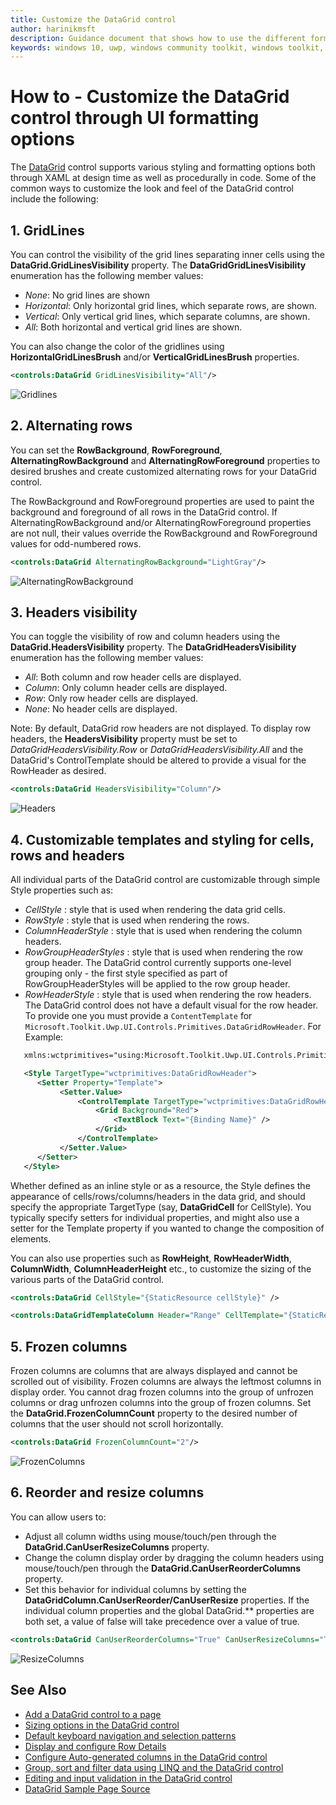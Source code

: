 ```yaml
---
title: Customize the DataGrid control
author: harinikmsft
description: Guidance document that shows how to use the different formatting options to customize the look and feel of the DataGrid control
keywords: windows 10, uwp, windows community toolkit, windows toolkit, DataGrid, xaml control, xaml
---
```


# How to - Customize the DataGrid control through UI formatting options

The [DataGrid](../datagrid.md) control supports various styling and formatting options both through XAML at design time as well as procedurally in code. Some of the common ways to customize the look and feel of the DataGrid control include the following:

## 1. GridLines

You can control the visibility of the grid lines separating inner cells using the **DataGrid.GridLinesVisibility** property. The **DataGridGridLinesVisibility** enumeration has the following member values:
   * *None*: No grid lines are shown
   * *Horizontal*: Only horizontal grid lines, which separate rows, are shown.
   * *Vertical*: Only vertical grid lines, which separate columns, are shown.
   * *All*: Both horizontal and vertical grid lines are shown.

You can also change the color of the gridlines using **HorizontalGridLinesBrush** and/or **VerticalGridLinesBrush** properties.

```xml
<controls:DataGrid GridLinesVisibility="All"/>
```

![Gridlines](../../resources/images/Controls/DataGrid/gridlines.png)

## 2. Alternating rows

You can set the **RowBackground**, **RowForeground**, **AlternatingRowBackground** and **AlternatingRowForeground** properties to desired brushes and create customized alternating rows for your DataGrid control.

The RowBackground and RowForeground properties are used to paint the background and foreground of all rows in the DataGrid control. If AlternatingRowBackground and/or AlternatingRowForeground properties are not null, their values override the RowBackground and RowForeground values for odd-numbered rows.

```xml
<controls:DataGrid AlternatingRowBackground="LightGray"/>
```

![AlternatingRowBackground](../../resources/images/Controls/DataGrid/alternaterowbackground.png)

## 3. Headers visibility

You can toggle the visibility of row and column headers using the **DataGrid.HeadersVisibility** property. The **DataGridHeadersVisibility** enumeration has the following member values:
   * *All*: Both column and row header cells are displayed.
   * *Column*: Only column header cells are displayed.
   * *Row*: Only row header cells are displayed.
   * *None*: No header cells are displayed.

Note: By default, DataGrid row headers are not displayed. To display row headers, the **HeadersVisibility** property must be set to *DataGridHeadersVisibility.Row* or *DataGridHeadersVisibility.All* and the DataGrid's ControlTemplate should be altered to provide a visual for the RowHeader as desired.

```xml
<controls:DataGrid HeadersVisibility="Column"/>
```

![Headers](../../resources/images/Controls/DataGrid/gridlines.png)

## 4. Customizable templates and styling for cells, rows and headers

All individual parts of the DataGrid control are customizable through simple Style properties such as:
   * *CellStyle* : style that is used when rendering the data grid cells.
   * *RowStyle* : style that is used when rendering the rows.
   * *ColumnHeaderStyle* : style that is used when rendering the column headers.
   * *RowGroupHeaderStyles* : style that is used when rendering the row group header. The DataGrid control currently supports one-level grouping only - the first style specified as part of RowGroupHeaderStyles will be applied to the row group header.
   * *RowHeaderStyle* : style that is used when rendering the row headers. The DataGrid control does not have a default visual for the row header. To provide one you must provide a `ContentTemplate` for `Microsoft.Toolkit.Uwp.UI.Controls.Primitives.DataGridRowHeader`. For Example: 

```xml
   xmlns:wctprimitives="using:Microsoft.Toolkit.Uwp.UI.Controls.Primitives"

   <Style TargetType="wctprimitives:DataGridRowHeader">
      <Setter Property="Template">
           <Setter.Value>
               <ControlTemplate TargetType="wctprimitives:DataGridRowHeader">
                   <Grid Background="Red">
                       <TextBlock Text="{Binding Name}" />
                   </Grid>
               </ControlTemplate>
           </Setter.Value>
      </Setter>
   </Style>
```

Whether defined as an inline style or as a resource, the Style defines the appearance of cells/rows/columns/headers in the data grid, and should specify the appropriate TargetType (say, **DataGridCell** for CellStyle). You typically specify setters for individual properties, and might also use a setter for the Template property if you wanted to change the composition of elements.

You can also use properties such as **RowHeight**, **RowHeaderWidth**, **ColumnWidth**, **ColumnHeaderHeight** etc., to customize the sizing of the various parts of the DataGrid control.

```xml
<controls:DataGrid CellStyle="{StaticResource cellStyle}" />

<controls:DataGridTemplateColumn Header="Range" CellTemplate="{StaticResource cellTemplate}" />
```

## 5. Frozen columns

Frozen columns are columns that are always displayed and cannot be scrolled out of visibility. Frozen columns are always the leftmost columns in display order. You cannot drag frozen columns into the group of unfrozen columns or drag unfrozen columns into the group of frozen columns. Set the **DataGrid.FrozenColumnCount** property to the desired number of columns that the user should not scroll horizontally.

```xml
<controls:DataGrid FrozenColumnCount="2"/>
```

![FrozenColumns](../../resources/images/Controls/DataGrid/frozencolumns.png)

## 6. Reorder and resize columns

You can allow users to:
   * Adjust all column widths using mouse/touch/pen through the **DataGrid.CanUserResizeColumns** property.
   * Change the column display order by dragging the column headers using mouse/touch/pen through the **DataGrid.CanUserReorderColumns** property.
   * Set this behavior for individual columns by setting the **DataGridColumn.CanUserReorder/CanUserResize** properties. If the individual column properties and the global DataGrid.** properties are both set, a value of false will take precedence over a value of true.

```xml
<controls:DataGrid CanUserReorderColumns="True" CanUserResizeColumns="True"/>
```

![ResizeColumns](../../resources/images/Controls/DataGrid/resizecolumns.png)

## See Also

* [Add a DataGrid control to a page](datagrid_basics.md)
* [Sizing options in the DataGrid control](sizing_options.md)
* [Default keyboard navigation and selection patterns](keyboard_navigation_selection.md)
* [Display and configure Row Details](rowdetails.md)
* [Configure Auto-generated columns in the DataGrid control](customize_autogenerated_columns.md)
* [Group, sort and filter data using LINQ and the DataGrid control](group_sort_filter.md)
* [Editing and input validation in the DataGrid control](editing_inputvalidation.md)
* [DataGrid Sample Page Source](https://github.com/Microsoft/WindowsCommunityToolkit/tree/master/Microsoft.Toolkit.Uwp.SampleApp/SamplePages/DataGrid)
